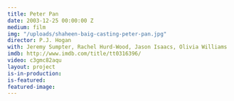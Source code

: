 ```yaml
---
title: Peter Pan
date: 2003-12-25 00:00:00 Z
medium: film
img: "/uploads/shaheen-baig-casting-peter-pan.jpg"
director: P.J. Hogan
with: Jeremy Sumpter, Rachel Hurd-Wood, Jason Isaacs, Olivia Williams
imdb: http://www.imdb.com/title/tt0316396/
video: c3gmc82aqu
layout: project
is-in-production: 
is-featured: 
featured-image: 
---
```


